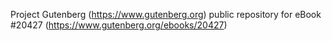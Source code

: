Project Gutenberg (https://www.gutenberg.org) public repository for eBook #20427 (https://www.gutenberg.org/ebooks/20427)
